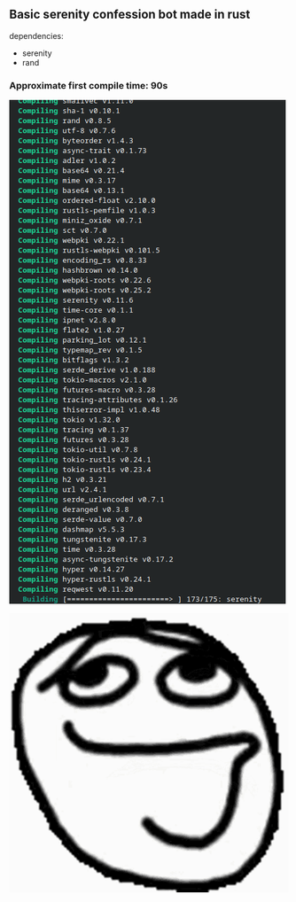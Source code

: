 ## Basic serenity confession bot made in rust

dependencies:
- serenity
- rand

### Approximate first compile time: 90s
![compile.png](media/compile.png)

![clueless.gif](media/clueless.gif)